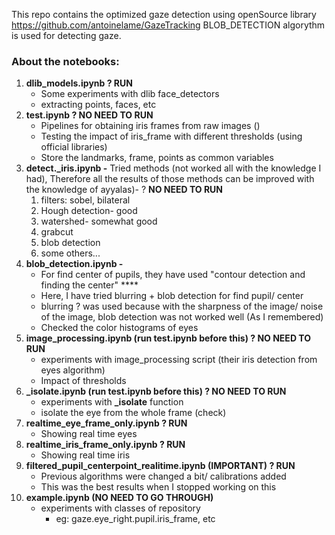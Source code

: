 This repo contains the optimized gaze detection using openSource library https://github.com/antoinelame/GazeTracking
BLOB_DETECTION algorythm is used for detecting gaze.


### About the notebooks:

1. **dlib_models.ipynb ? RUN**
    - Some experiments with dlib face_detectors
    - extracting points, faces, etc
2. **test.ipynb ? NO NEED TO RUN**
    - Pipelines for obtaining iris frames from raw images ()
    - Testing the impact of iris_frame with different thresholds (using official libraries)
    - Store the landmarks, frame, points as common variables
3. **detect._iris.ipynb -** Tried methods (not worked all with the knowledge I had), Therefore all the results of those methods can be improved with the knowledge of ayyalas)- ? **NO NEED TO RUN**
    1. filters: sobel, bilateral
    2. Hough detection- good
    3. watershed- somewhat good
    4. grabcut
    5. blob detection
    6. some others...
4. **blob_detection.ipynb -**
    - For find center of pupils, they have used "contour detection and finding the center" ****
    - Here, I have tried blurring + blob detection for find pupil/ center
    - blurring ? was used because with the sharpness of the image/ noise of the image, blob detection was not worked well (As I remembered)
    - Checked the color histograms of eyes
5. **image_processing.ipynb (run test.ipynb before this) ? NO NEED TO RUN**
    - experiments with image_processing script (their iris detection from eyes algorithm)
    - Impact of thresholds
6. **_isolate.ipynb (run test.ipynb before this) ? NO NEED TO RUN**
    - experiments with **_isolate** function
    - isolate the eye from the whole frame (check)
7. **realtime_eye_frame_only.ipynb ? RUN**
    - Showing real time eyes
8. **realtime_iris_frame_only.ipynb ? RUN**
    - Showing real time iris
9. **filtered_pupil_centerpoint_realitime.ipynb (IMPORTANT) ? RUN**
    - Previous algorithms were changed a bit/ calibrations added
    - This was the best results when I stopped working on this
10. **example.ipynb (NO NEED TO GO THROUGH)**
    - experiments with classes of repository
        - eg: gaze.eye_right.pupil.iris_frame, etc
